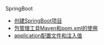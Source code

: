 SpringBoot

* [创建SpringBoot项目](springboot/)
* [包管理工具Maven和pom.xml的使用](/springboot/maven&pom)
* [application配置文件和注入值](springboot/application)
